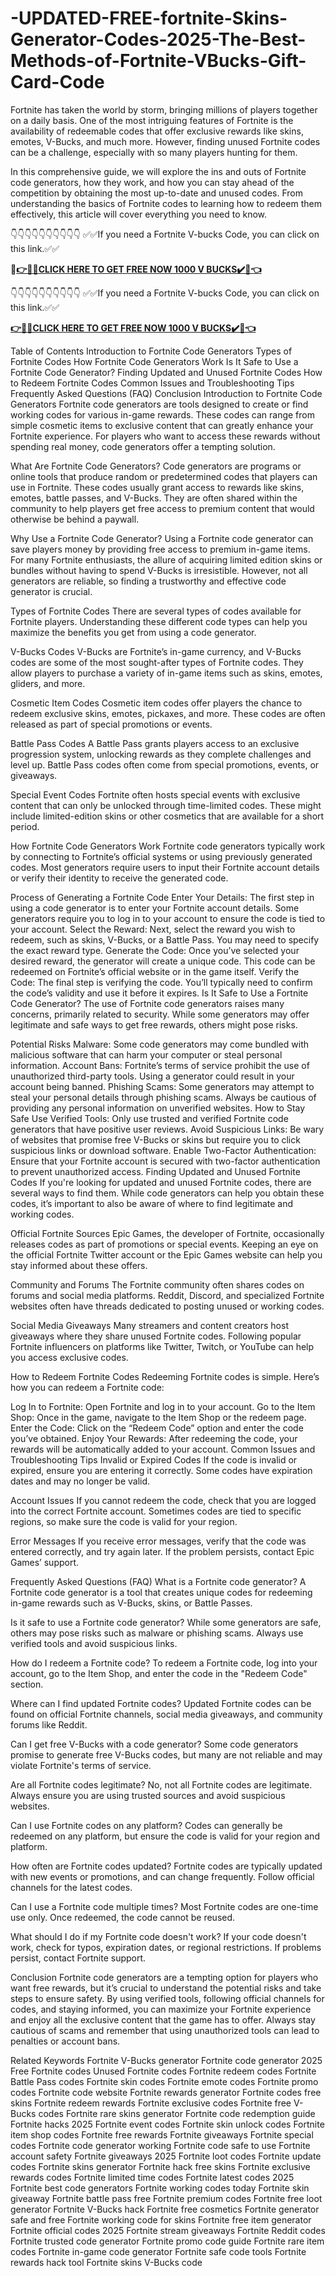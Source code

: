 # -UPDATED-FREE-fortnite-Skins-Generator-Codes-2025-The-Best-Methods-of-Fortnite-VBucks-Gift-Card-Code

Fortnite has taken the world by storm, bringing millions of players together on a daily basis. One of the most intriguing features of Fortnite is the availability of redeemable codes that offer exclusive rewards like skins, emotes, V-Bucks, and much more. However, finding unused Fortnite codes can be a challenge, especially with so many players hunting for them.

In this comprehensive guide, we will explore the ins and outs of Fortnite code generators, how they work, and how you can stay ahead of the competition by obtaining the most up-to-date and unused codes. From understanding the basics of Fortnite codes to learning how to redeem them effectively, this article will cover everything you need to know.

👇👇👇👇👇👇👇👇👇👇
✅✅If you need a Fortnite V-bucks Code, you can click on this link.✅✅

🚀**[👉🎁🎁CLICK HERE TO GET FREE NOW 1000 V BUCKS✔️🎁👈](https://tinyurl.com/yf42k9uw)**

👇👇👇👇👇👇👇👇👇👇
✅✅If you need a Fortnite V-bucks Code, you can click on this link.✅✅

**[👉🎁🎁CLICK HERE TO GET FREE NOW 1000 V BUCKS✔️🎁👈](https://tinyurl.com/yf42k9uw)**

Table of Contents
Introduction to Fortnite Code Generators
Types of Fortnite Codes
How Fortnite Code Generators Work
Is It Safe to Use a Fortnite Code Generator?
Finding Updated and Unused Fortnite Codes
How to Redeem Fortnite Codes
Common Issues and Troubleshooting Tips
Frequently Asked Questions (FAQ)
Conclusion
Introduction to Fortnite Code Generators
Fortnite code generators are tools designed to create or find working codes for various in-game rewards. These codes can range from simple cosmetic items to exclusive content that can greatly enhance your Fortnite experience. For players who want to access these rewards without spending real money, code generators offer a tempting solution.

What Are Fortnite Code Generators?
Code generators are programs or online tools that produce random or predetermined codes that players can use in Fortnite. These codes usually grant access to rewards like skins, emotes, battle passes, and V-Bucks. They are often shared within the community to help players get free access to premium content that would otherwise be behind a paywall.

Why Use a Fortnite Code Generator?
Using a Fortnite code generator can save players money by providing free access to premium in-game items. For many Fortnite enthusiasts, the allure of acquiring limited edition skins or bundles without having to spend V-Bucks is irresistible. However, not all generators are reliable, so finding a trustworthy and effective code generator is crucial.

Types of Fortnite Codes
There are several types of codes available for Fortnite players. Understanding these different code types can help you maximize the benefits you get from using a code generator.

V-Bucks Codes
V-Bucks are Fortnite’s in-game currency, and V-Bucks codes are some of the most sought-after types of Fortnite codes. They allow players to purchase a variety of in-game items such as skins, emotes, gliders, and more.

Cosmetic Item Codes
Cosmetic item codes offer players the chance to redeem exclusive skins, emotes, pickaxes, and more. These codes are often released as part of special promotions or events.

Battle Pass Codes
A Battle Pass grants players access to an exclusive progression system, unlocking rewards as they complete challenges and level up. Battle Pass codes often come from special promotions, events, or giveaways.

Special Event Codes
Fortnite often hosts special events with exclusive content that can only be unlocked through time-limited codes. These might include limited-edition skins or other cosmetics that are available for a short period.

How Fortnite Code Generators Work
Fortnite code generators typically work by connecting to Fortnite’s official systems or using previously generated codes. Most generators require users to input their Fortnite account details or verify their identity to receive the generated code.

Process of Generating a Fortnite Code
Enter Your Details: The first step in using a code generator is to enter your Fortnite account details. Some generators require you to log in to your account to ensure the code is tied to your account.
Select the Reward: Next, select the reward you wish to redeem, such as skins, V-Bucks, or a Battle Pass. You may need to specify the exact reward type.
Generate the Code: Once you’ve selected your desired reward, the generator will create a unique code. This code can be redeemed on Fortnite’s official website or in the game itself.
Verify the Code: The final step is verifying the code. You’ll typically need to confirm the code’s validity and use it before it expires.
Is It Safe to Use a Fortnite Code Generator?
The use of Fortnite code generators raises many concerns, primarily related to security. While some generators may offer legitimate and safe ways to get free rewards, others might pose risks.

Potential Risks
Malware: Some code generators may come bundled with malicious software that can harm your computer or steal personal information.
Account Bans: Fortnite’s terms of service prohibit the use of unauthorized third-party tools. Using a generator could result in your account being banned.
Phishing Scams: Some generators may attempt to steal your personal details through phishing scams. Always be cautious of providing any personal information on unverified websites.
How to Stay Safe
Use Verified Tools: Only use trusted and verified Fortnite code generators that have positive user reviews.
Avoid Suspicious Links: Be wary of websites that promise free V-Bucks or skins but require you to click suspicious links or download software.
Enable Two-Factor Authentication: Ensure that your Fortnite account is secured with two-factor authentication to prevent unauthorized access.
Finding Updated and Unused Fortnite Codes
If you're looking for updated and unused Fortnite codes, there are several ways to find them. While code generators can help you obtain these codes, it’s important to also be aware of where to find legitimate and working codes.

Official Fortnite Sources
Epic Games, the developer of Fortnite, occasionally releases codes as part of promotions or special events. Keeping an eye on the official Fortnite Twitter account or the Epic Games website can help you stay informed about these offers.

Community and Forums
The Fortnite community often shares codes on forums and social media platforms. Reddit, Discord, and specialized Fortnite websites often have threads dedicated to posting unused or working codes.

Social Media Giveaways
Many streamers and content creators host giveaways where they share unused Fortnite codes. Following popular Fortnite influencers on platforms like Twitter, Twitch, or YouTube can help you access exclusive codes.

How to Redeem Fortnite Codes
Redeeming Fortnite codes is simple. Here’s how you can redeem a Fortnite code:

Log In to Fortnite: Open Fortnite and log in to your account.
Go to the Item Shop: Once in the game, navigate to the Item Shop or the redeem page.
Enter the Code: Click on the “Redeem Code” option and enter the code you’ve obtained.
Enjoy Your Rewards: After redeeming the code, your rewards will be automatically added to your account.
Common Issues and Troubleshooting Tips
Invalid or Expired Codes
If the code is invalid or expired, ensure you are entering it correctly. Some codes have expiration dates and may no longer be valid.

Account Issues
If you cannot redeem the code, check that you are logged into the correct Fortnite account. Sometimes codes are tied to specific regions, so make sure the code is valid for your region.

Error Messages
If you receive error messages, verify that the code was entered correctly, and try again later. If the problem persists, contact Epic Games’ support.

Frequently Asked Questions (FAQ)
What is a Fortnite code generator? A Fortnite code generator is a tool that creates unique codes for redeeming in-game rewards such as V-Bucks, skins, or Battle Passes.

Is it safe to use a Fortnite code generator? While some generators are safe, others may pose risks such as malware or phishing scams. Always use verified tools and avoid suspicious links.

How do I redeem a Fortnite code? To redeem a Fortnite code, log into your account, go to the Item Shop, and enter the code in the "Redeem Code" section.

Where can I find updated Fortnite codes? Updated Fortnite codes can be found on official Fortnite channels, social media giveaways, and community forums like Reddit.

Can I get free V-Bucks with a code generator? Some code generators promise to generate free V-Bucks codes, but many are not reliable and may violate Fortnite's terms of service.

Are all Fortnite codes legitimate? No, not all Fortnite codes are legitimate. Always ensure you are using trusted sources and avoid suspicious websites.

Can I use Fortnite codes on any platform? Codes can generally be redeemed on any platform, but ensure the code is valid for your region and platform.

How often are Fortnite codes updated? Fortnite codes are typically updated with new events or promotions, and can change frequently. Follow official channels for the latest codes.

Can I use a Fortnite code multiple times? Most Fortnite codes are one-time use only. Once redeemed, the code cannot be reused.

What should I do if my Fortnite code doesn't work? If your code doesn't work, check for typos, expiration dates, or regional restrictions. If problems persist, contact Fortnite support.

Conclusion
Fortnite code generators are a tempting option for players who want free rewards, but it’s crucial to understand the potential risks and take steps to ensure safety. By using verified tools, following official channels for codes, and staying informed, you can maximize your Fortnite experience and enjoy all the exclusive content that the game has to offer. Always stay cautious of scams and remember that using unauthorized tools can lead to penalties or account bans.

Related Keywords
Fortnite V-Bucks generator
Fortnite code generator 2025
Free Fortnite codes
Unused Fortnite codes
Fortnite redeem codes
Fortnite Battle Pass codes
Fortnite skin codes
Fortnite emote codes
Fortnite promo codes
Fortnite code website
Fortnite rewards generator
Fortnite codes free skins
Fortnite redeem rewards
Fortnite exclusive codes
Fortnite free V-Bucks codes
Fortnite rare skins generator
Fortnite code redemption guide
Fortnite hacks 2025
Fortnite event codes
Fortnite skin unlock codes
Fortnite item shop codes
Fortnite free rewards
Fortnite giveaways
Fortnite special codes
Fortnite code generator working
Fortnite code safe to use
Fortnite account safety
Fortnite giveaways 2025
Fortnite loot codes
Fortnite update codes
Fortnite skins generator
Fortnite hack free skins
Fortnite exclusive rewards codes
Fortnite limited time codes
Fortnite latest codes 2025
Fortnite best code generators
Fortnite working codes today
Fortnite skin giveaway
Fortnite battle pass free
Fortnite premium codes
Fortnite free loot generator
Fortnite V-Bucks hack
Fortnite free cosmetics
Fortnite generator safe and free
Fortnite working code for skins
Fortnite free item generator
Fortnite official codes 2025
Fortnite stream giveaways
Fortnite Reddit codes
Fortnite trusted code generator
Fortnite promo code guide
Fortnite rare item codes
Fortnite in-game code generator
Fortnite safe code tools
Fortnite rewards hack tool
Fortnite skins V-Bucks code
